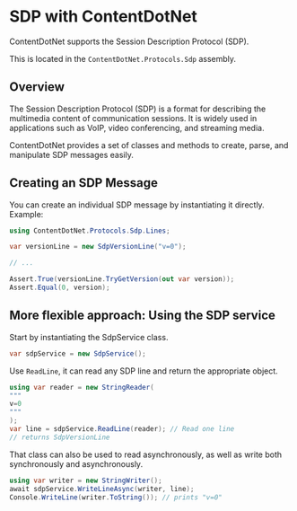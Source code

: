 ﻿# SDP with ContentDotNet
ContentDotNet supports the Session Description Protocol (SDP).

This is located in the `ContentDotNet.Protocols.Sdp` assembly.

## Overview
The Session Description Protocol (SDP) is a format for describing the multimedia content of communication sessions. It is widely used in applications such as VoIP, video conferencing, and streaming media.

ContentDotNet provides a set of classes and methods to create, parse, and manipulate SDP messages easily.

## Creating an SDP Message
You can create an individual SDP message by instantiating it directly. Example:
```cs
using ContentDotNet.Protocols.Sdp.Lines;

var versionLine = new SdpVersionLine("v=0");

// ...

Assert.True(versionLine.TryGetVersion(out var version));
Assert.Equal(0, version);
```

## More flexible approach: Using the SDP service
Start by instantiating the SdpService class.

```cs
var sdpService = new SdpService();
```

Use `ReadLine`, it can read any SDP line and return the appropriate object.
```cs
using var reader = new StringReader(
"""
v=0
"""
);
var line = sdpService.ReadLine(reader); // Read one line
// returns SdpVersionLine
```

That class can also be used to read asynchronously, as well as write both synchronously and asynchronously.

```cs
using var writer = new StringWriter();
await sdpService.WriteLineAsync(writer, line);
Console.WriteLine(writer.ToString()); // prints "v=0"
```
